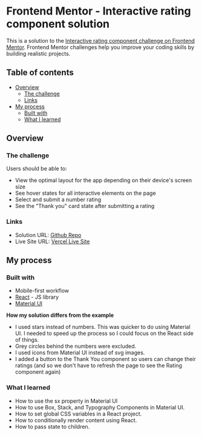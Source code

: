 # Frontend Mentor - Interactive rating component solution

This is a solution to the [Interactive rating component challenge on Frontend Mentor](https://www.frontendmentor.io/challenges/interactive-rating-component-koxpeBUmI). Frontend Mentor challenges help you improve your coding skills by building realistic projects. 

## Table of contents

- [Overview](#overview)
  - [The challenge](#the-challenge)
  - [Links](#links)
- [My process](#my-process)
  - [Built with](#built-with)
  - [What I learned](#what-i-learned)

## Overview

### The challenge

Users should be able to:

- View the optimal layout for the app depending on their device's screen size
- See hover states for all interactive elements on the page
- Select and submit a number rating
- See the "Thank you" card state after submitting a rating

### Links

- Solution URL: [Github Repo](https://github.com/harsha-rvh/interactive-rating-component)
- Live Site URL: [Vercel Live Site](https://interactive-rating-component-umber-one.vercel.app/)

## My process

### Built with

- Mobile-first workflow
- [React](https://reactjs.org/) - JS library
- [Material UI](https://mui.com/ "React UI tool")

**How my solution differs from the example**

* I used stars instead of numbers. This was quicker to do using Material UI. I needed to speed up the process so I could focus on the React side of things.
* Grey circles behind the numbers were excluded.
* I used icons from Material UI instead of svg images.
* I added a button to the Thank You component so users can change their ratings (and so we don't have to refresh the page to see the Rating component again)

### What I learned

+ How to use the sx property in Material UI
+ How to use Box, Stack, and Typography Components in Material UI.
+ How to set global CSS variables in a React project.
+ How to conditionally render content using React.
+ How to pass state to children.

